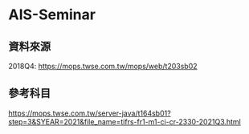 # AIS-Seminar

## 資料來源
2018Q4: https://mops.twse.com.tw/mops/web/t203sb02

## 參考科目
https://mops.twse.com.tw/server-java/t164sb01?step=3&SYEAR=2021&file_name=tifrs-fr1-m1-ci-cr-2330-2021Q3.html
